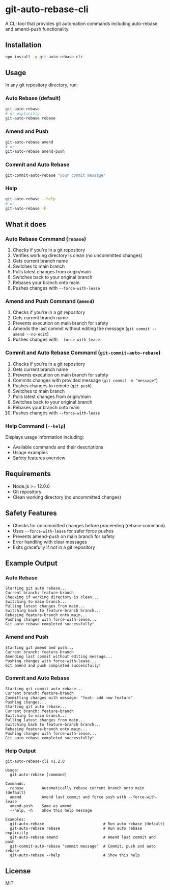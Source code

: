# git-auto-rebase-cli

A CLI tool that provides git automation commands including auto-rebase and amend-push functionality.

## Installation

```bash
npm install -g git-auto-rebase-cli
```

## Usage

In any git repository directory, run:

### Auto Rebase (default)
```bash
git-auto-rebase
# or explicitly
git-auto-rebase rebase
```

### Amend and Push
```bash
git-auto-rebase amend
# or
git-auto-rebase amend-push
```

### Commit and Auto Rebase
```bash
git-commit-auto-rebase "your commit message"
```

### Help
```bash
git-auto-rebase --help
# or
git-auto-rebase -h
```

## What it does

### Auto Rebase Command (`rebase`)
1. Checks if you're in a git repository
2. Verifies working directory is clean (no uncommitted changes)
3. Gets current branch name
4. Switches to main branch
5. Pulls latest changes from origin/main
6. Switches back to your original branch
7. Rebases your branch onto main
8. Pushes changes with `--force-with-lease`

### Amend and Push Command (`amend`)
1. Checks if you're in a git repository
2. Gets current branch name
3. Prevents execution on main branch for safety
4. Amends the last commit without editing the message (`git commit --amend --no-edit`)
5. Pushes changes with `--force-with-lease`

### Commit and Auto Rebase Command (`git-commit-auto-rebase`)
1. Checks if you're in a git repository
2. Gets current branch name
3. Prevents execution on main branch for safety
4. Commits changes with provided message (`git commit -m "message"`)
5. Pushes changes to remote (`git push`)
6. Switches to main branch
7. Pulls latest changes from origin/main
8. Switches back to your original branch
9. Rebases your branch onto main
10. Pushes changes with `--force-with-lease`

### Help Command (`--help`)
Displays usage information including:
- Available commands and their descriptions
- Usage examples
- Safety features overview

## Requirements

- Node.js >= 12.0.0
- Git repository
- Clean working directory (no uncommitted changes)

## Safety Features

- Checks for uncommitted changes before proceeding (rebase command)
- Uses `--force-with-lease` for safer force pushes
- Prevents amend-push on main branch for safety
- Error handling with clear messages
- Exits gracefully if not in a git repository

## Example Output

### Auto Rebase
```
Starting git auto rebase...
Current branch: feature-branch
Checking if working directory is clean...
Switching to main branch...
Pulling latest changes from main...
Switching back to feature-branch branch...
Rebasing feature-branch onto main...
Pushing changes with force-with-lease...
Git auto rebase completed successfully!
```

### Amend and Push
```
Starting git amend and push...
Current branch: feature-branch
Amending last commit without editing message...
Pushing changes with force-with-lease...
Git amend and push completed successfully!
```

### Commit and Auto Rebase
```
Starting git commit auto rebase...
Current branch: feature-branch
Committing changes with message: "feat: add new feature"
Pushing changes...
Starting git auto rebase...
Current branch: feature-branch
Switching to main branch...
Pulling latest changes from main...
Switching back to feature-branch branch...
Rebasing feature-branch onto main...
Pushing changes with force-with-lease...
Git auto rebase completed successfully!
```

### Help Output
```
git-auto-rebase-cli v1.2.0

Usage:
  git-auto-rebase [command]

Commands:
  rebase        Automatically rebase current branch onto main (default)
  amend         Amend last commit and force push with --force-with-lease
  amend-push    Same as amend
  --help, -h    Show this help message

Examples:
  git-auto-rebase                          # Run auto rebase (default)
  git-auto-rebase rebase                   # Run auto rebase explicitly
  git-auto-rebase amend                    # Amend last commit and push
  git-commit-auto-rebase "commit message"  # Commit, push and auto rebase
  git-auto-rebase --help                   # Show this help
```

## License

MIT